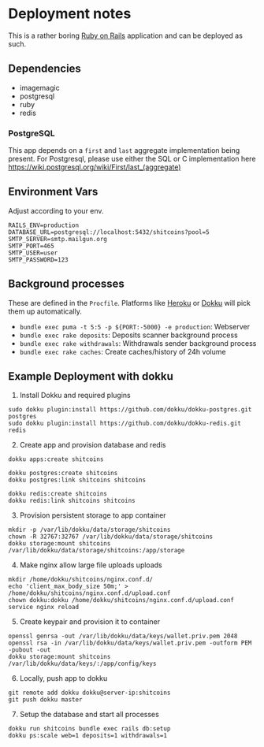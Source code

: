 # Deployment notes

This is a rather boring [Ruby on Rails](https://rubyonrails.com) application and can be deployed as such.

## Dependencies

- imagemagic
- postgresql
- ruby
- redis

### PostgreSQL

This app depends on a `first` and `last` aggregate implementation being present. For Postgresql, please use either the SQL or C implementation here https://wiki.postgresql.org/wiki/First/last_(aggregate)

## Environment Vars

Adjust according to your env.

```
RAILS_ENV=production
DATABASE_URL=postgresql://localhost:5432/shitcoins?pool=5
SMTP_SERVER=smtp.mailgun.org
SMTP_PORT=465
SMTP_USER=user
SMTP_PASSWORD=123
```

## Background processes

These are defined in the `Procfile`. Platforms like [Heroku](https://heroku.com) or [Dokku](http://dokku.viewdocs.io/dokku/) will pick them up automatically.

- `bundle exec puma -t 5:5 -p ${PORT:-5000} -e production`: Webserver
- `bundle exec rake deposits`: Deposits scanner background process
- `bundle exec rake withdrawals`: Withdrawals sender background process
- `bundle exec rake caches`: Create caches/history of 24h volume

## Example Deployment with dokku

1. Install Dokku and required plugins

```
sudo dokku plugin:install https://github.com/dokku/dokku-postgres.git postgres
sudo dokku plugin:install https://github.com/dokku/dokku-redis.git redis
```

2. Create app and provision database and redis

```
dokku apps:create shitcoins

dokku postgres:create shitcoins
dokku postgres:link shitcoins shitcoins

dokku redis:create shitcoins
dokku redis:link shitcoins shitcoins
```

3. Provision persistent storage to app container

```
mkdir -p /var/lib/dokku/data/storage/shitcoins
chown -R 32767:32767 /var/lib/dokku/data/storage/shitcoins
dokku storage:mount shitcoins /var/lib/dokku/data/storage/shitcoins:/app/storage
```

4. Make nginx allow large file uploads uploads

```
mkdir /home/dokku/shitcoins/nginx.conf.d/
echo 'client_max_body_size 50m;' > /home/dokku/shitcoins/nginx.conf.d/upload.conf
chown dokku:dokku /home/dokku/shitcoins/nginx.conf.d/upload.conf
service nginx reload
```

5. Create keypair and provision it to container

```
openssl genrsa -out /var/lib/dokku/data/keys/wallet.priv.pem 2048
openssl rsa -in /var/lib/dokku/data/keys/wallet.priv.pem -outform PEM -pubout -out 
dokku storage:mount shitcoins /var/lib/dokku/data/keys/:/app/config/keys
```

6. Locally, push app to dokku

```
git remote add dokku dokku@server-ip:shitcoins
git push dokku master
```

7. Setup the database and start all processes

```
dokku run shitcoins bundle exec rails db:setup
dokku ps:scale web=1 deposits=1 withdrawals=1
```


